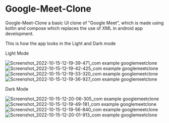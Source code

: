 # Google-Meet-Clone
Google-Meet-Clone a basic UI clone of "Google Meet",  which is made using kotlin and compose which replaces the use of XML in android app development.

This is how the app looks in the Light and Dark mode


Light Mode

![Screenshot_2022-10-15-12-19-39-471_com example googlemeetclone](https://user-images.githubusercontent.com/85916933/195973730-1d80994a-d30b-44d7-81fc-bcac612451c8.jpg)
![Screenshot_2022-10-15-12-19-42-425_com example googlemeetclone](https://user-images.githubusercontent.com/85916933/195973732-78a902e3-f324-4c18-9f04-a4a88602e190.jpg)
![Screenshot_2022-10-15-12-19-33-320_com example googlemeetclone](https://user-images.githubusercontent.com/85916933/195973733-5b645eb6-98a4-4825-954a-b75c8a730187.jpg)
![Screenshot_2022-10-15-12-19-36-927_com example googlemeetclone](https://user-images.githubusercontent.com/85916933/195973735-629b5165-30c1-4c9a-b339-d757a272aae6.jpg)


Dark Mode

![Screenshot_2022-10-15-12-20-06-305_com example googlemeetclone](https://user-images.githubusercontent.com/85916933/195973754-08294bff-0c5e-44e2-ad6f-9fc3b0f07945.jpg)
![Screenshot_2022-10-15-12-19-49-181_com example googlemeetclone](https://user-images.githubusercontent.com/85916933/195973758-f6d3feb0-791c-465e-a126-0e60acb2f9fe.jpg)
![Screenshot_2022-10-15-12-19-56-840_com example googlemeetclone](https://user-images.githubusercontent.com/85916933/195973759-44c6889d-1c97-44ea-bf2a-e89690b2e1f0.jpg)
![Screenshot_2022-10-15-12-20-01-913_com example googlemeetclone](https://user-images.githubusercontent.com/85916933/195973761-b43e3fbd-39e6-4db1-8f4d-4334409984a3.jpg)
